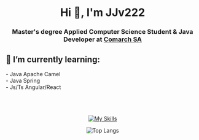 <h1 align="center">Hi 👋, I'm JJv222</h1>
<h3 align="center"> Master's degree Applied Computer Science Student & Java Developer at <a href="https://www.comarch.pl/">Comarch SA</a></h3>

<h2>🌱 I’m currently learning: </h2>
- Java Apache Camel <br>
- Java Spring <br>
- Js/Ts Angular/React 
<br><br><br></br>
<div align="center">
  
[![My Skills](https://skillicons.dev/icons?i=cpp,cs,dotnet,py,java,spring,ts,js,ocaml)](https://skillicons.dev)

![Top Langs](https://github-readme-stats.vercel.app/api/top-langs/?username=JJv222&border_color=24292e&theme=dark#gh-dark-mode-only)


</div>
